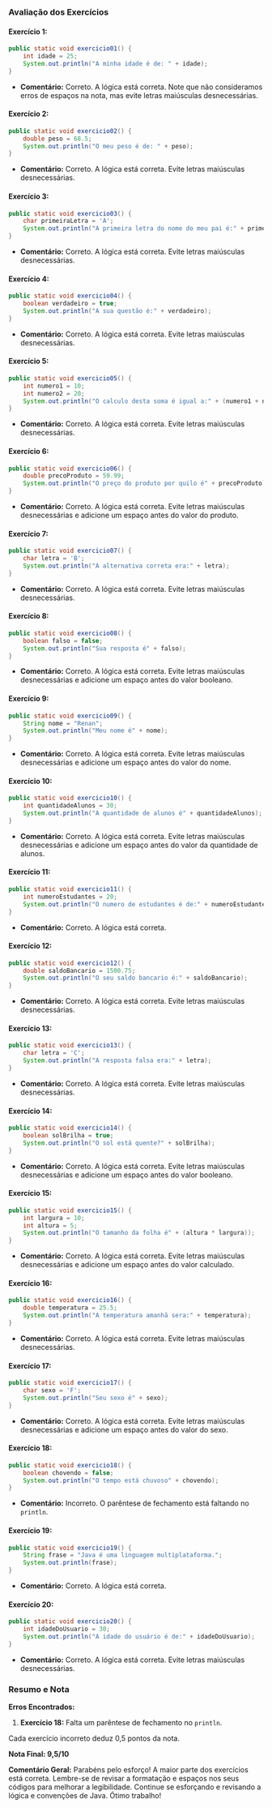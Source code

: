 ### Avaliação dos Exercícios
#### Exercício 1:
```java
public static void exercicio01() {
    int idade = 25;
    System.out.println("A minha idade é de: " + idade);
}
```
- **Comentário:** Correto. A lógica está correta. Note que não consideramos erros de espaços na nota, mas evite letras maiúsculas desnecessárias.

#### Exercício 2:
```java
public static void exercicio02() {
    double peso = 68.5;
    System.out.println("O meu peso é de: " + peso);
}
```
- **Comentário:** Correto. A lógica está correta. Evite letras maiúsculas desnecessárias.

#### Exercício 3:
```java
public static void exercicio03() {
    char primeiraLetra = 'A';
    System.out.println("A primeira letra do nome do meu pai é:" + primeiraLetra);
}
```
- **Comentário:** Correto. A lógica está correta. Evite letras maiúsculas desnecessárias.

#### Exercício 4:
```java
public static void exercicio04() {
    boolean verdadeiro = true;
    System.out.println("A sua questão é:" + verdadeiro);
}
```
- **Comentário:** Correto. A lógica está correta. Evite letras maiúsculas desnecessárias.

#### Exercício 5:
```java
public static void exercicio05() {
    int numero1 = 10;
    int numero2 = 20;
    System.out.println("O calculo desta soma é igual a:" + (numero1 + numero2));
}
```
- **Comentário:** Correto. A lógica está correta. Evite letras maiúsculas desnecessárias.

#### Exercício 6:
```java
public static void exercicio06() {
    double precoProduto = 59.99;
    System.out.println("O preço do produto por quilo é" + precoProduto);
}
```
- **Comentário:** Correto. A lógica está correta. Evite letras maiúsculas desnecessárias e adicione um espaço antes do valor do produto.

#### Exercício 7:
```java
public static void exercicio07() {
    char letra = 'B';
    System.out.println("A alternativa correta era:" + letra);
}
```
- **Comentário:** Correto. A lógica está correta. Evite letras maiúsculas desnecessárias.

#### Exercício 8:
```java
public static void exercicio08() {
    boolean falso = false;
    System.out.println("Sua resposta é" + falso);
}
```
- **Comentário:** Correto. A lógica está correta. Evite letras maiúsculas desnecessárias e adicione um espaço antes do valor booleano.

#### Exercício 9:
```java
public static void exercicio09() {
    String nome = "Renan";
    System.out.println("Meu nome é" + nome);
}
```
- **Comentário:** Correto. A lógica está correta. Evite letras maiúsculas desnecessárias e adicione um espaço antes do valor do nome.

#### Exercício 10:
```java
public static void exercicio10() {
    int quantidadeAlunos = 30;
    System.out.println("A quantidade de alunos é" + quantidadeAlunos);
}
```
- **Comentário:** Correto. A lógica está correta. Evite letras maiúsculas desnecessárias e adicione um espaço antes do valor da quantidade de alunos.

#### Exercício 11:
```java
public static void exercicio11() {
    int numeroEstudantes = 20;
    System.out.println("O numero de estudantes é de:" + numeroEstudantes);
}
```
- **Comentário:** Correto. A lógica está correta.

#### Exercício 12:
```java
public static void exercicio12() {
    double saldoBancario = 1500.75;
    System.out.println("O seu saldo bancario é:" + saldoBancario);
}
```
- **Comentário:** Correto. A lógica está correta. Evite letras maiúsculas desnecessárias.

#### Exercício 13:
```java
public static void exercicio13() {
    char letra = 'C';
    System.out.println("A resposta falsa era:" + letra);
}
```
- **Comentário:** Correto. A lógica está correta. Evite letras maiúsculas desnecessárias.

#### Exercício 14:
```java
public static void exercicio14() {
    boolean solBrilha = true;
    System.out.println("O sol está quente?" + solBrilha);
}
```
- **Comentário:** Correto. A lógica está correta. Evite letras maiúsculas desnecessárias e adicione um espaço antes do valor booleano.

#### Exercício 15:
```java
public static void exercicio15() {
    int largura = 10;
    int altura = 5;
    System.out.println("O tamanho da folha é" + (altura * largura));
}
```
- **Comentário:** Correto. A lógica está correta. Evite letras maiúsculas desnecessárias e adicione um espaço antes do valor calculado.

#### Exercício 16:
```java
public static void exercicio16() {
    double temperatura = 25.5;
    System.out.println("A temperatura amanhã sera:" + temperatura);
}
```
- **Comentário:** Correto. A lógica está correta. Evite letras maiúsculas desnecessárias.

#### Exercício 17:
```java
public static void exercicio17() {
    char sexo = 'F';
    System.out.println("Seu sexo é" + sexo);
}
```
- **Comentário:** Correto. A lógica está correta. Evite letras maiúsculas desnecessárias e adicione um espaço antes do valor do sexo.

#### Exercício 18:
```java
public static void exercicio18() {
    boolean chovendo = false;
    System.out.println("O tempo está chuvoso" + chovendo);
}
```
- **Comentário:** Incorreto. O parêntese de fechamento está faltando no `println`.

#### Exercício 19:
```java
public static void exercicio19() {
    String frase = "Java é uma linguagem multiplataforma.";
    System.out.println(frase);
}
```
- **Comentário:** Correto. A lógica está correta.

#### Exercício 20:
```java
public static void exercicio20() {
    int idadeDoUsuario = 30;
    System.out.println("A idade do usuário é de:" + idadeDoUsuario);
}
```
- **Comentário:** Correto. A lógica está correta. Evite letras maiúsculas desnecessárias.

### Resumo e Nota

**Erros Encontrados:**
1. **Exercício 18:** Falta um parêntese de fechamento no `println`.

Cada exercício incorreto deduz 0,5 pontos da nota.

**Nota Final: 9,5/10**

**Comentário Geral:**
Parabéns pelo esforço! A maior parte dos exercícios está correta. Lembre-se de revisar a formatação e espaços nos seus códigos para melhorar a legibilidade. Continue se esforçando e revisando a lógica e convenções de Java. Ótimo trabalho!
